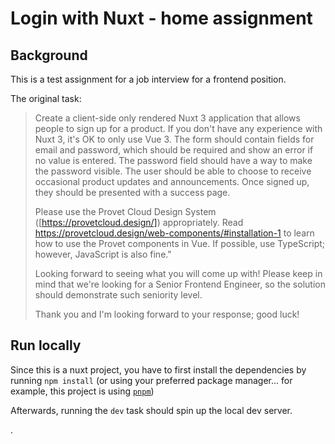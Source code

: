 # Login with Nuxt - home assignment

## Background

This is a test assignment for a job interview for a frontend position.

The original task:

> Create a client-side only rendered Nuxt 3 application that allows people to sign up for a product. If you don't have any experience with Nuxt 3, it's OK to only use Vue 3. The form should contain fields for email and password, which should be required and show an error if no value is entered. The password field should have a way to make the password visible. The user should be able to choose to receive occasional product updates and announcements. Once signed up, they should be presented with a success page.
>
> Please use the Provet Cloud Design System ([https://provetcloud.design/]) appropriately.
> Read https://provetcloud.design/web-components/#installation-1 to learn how to use the Provet components in Vue. If possible, use TypeScript; however, JavaScript is also fine."
>
> Looking forward to seeing what you will come up with! Please keep in mind that we're looking for a Senior Frontend Engineer, so the solution should demonstrate such seniority level.
>
> Thank you and I'm looking forward to your response; good luck!

## Run locally

Since this is a nuxt project, you have to first install the dependencies by running `npm install` (or using your preferred package manager... for example, this project is using [`pnpm`](https://pnpm.io/))

Afterwards, running the `dev` task should spin up the local dev server.

.
